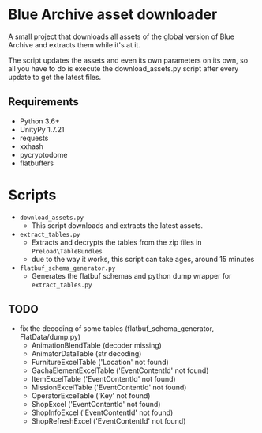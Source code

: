 # Blue Archive asset downloader

A small project that downloads all assets of the global version of Blue Archive and extracts them while it's at it.

The script updates the assets and even its own parameters on its own,
so all you have to do is execute the download_assets.py script after every update to get the latest files.

## Requirements

- Python 3.6+
- UnityPy 1.7.21
- requests
- xxhash
- pycryptodome
- flatbuffers

# Scripts

- ``download_assets.py``
  - This script downloads and extracts the latest assets.
- ``extract_tables.py``
  - Extracts and decrypts the tables from the zip files in ``Preload\TableBundles``
  - due to the way it works, this script can take ages, around 15 minutes
- ``flatbuf_schema_generator.py``
  - Generates the flatbuf schemas and python dump wrapper for ``extract_tables.py``

## TODO

- fix the decoding of some tables (flatbuf_schema_generator, FlatData/dump.py)
  - AnimationBlendTable (decoder missing)
  - AnimatorDataTable   (str decoding)
  - FurnitureExcelTable ('Location' not found)
  - GachaElementExcelTable ('EventContentId' not found)
  - ItemExcelTable ('EventContentId' not found)
  - MissionExcelTable ('EventContentId' not found)
  - OperatorExceTable ('Key' not found)
  - ShopExcel ('EventContentId' not found)
  - ShopInfoExcel ('EventContentId' not found)
  - ShopRefreshExcel ('EventContentId' not found)